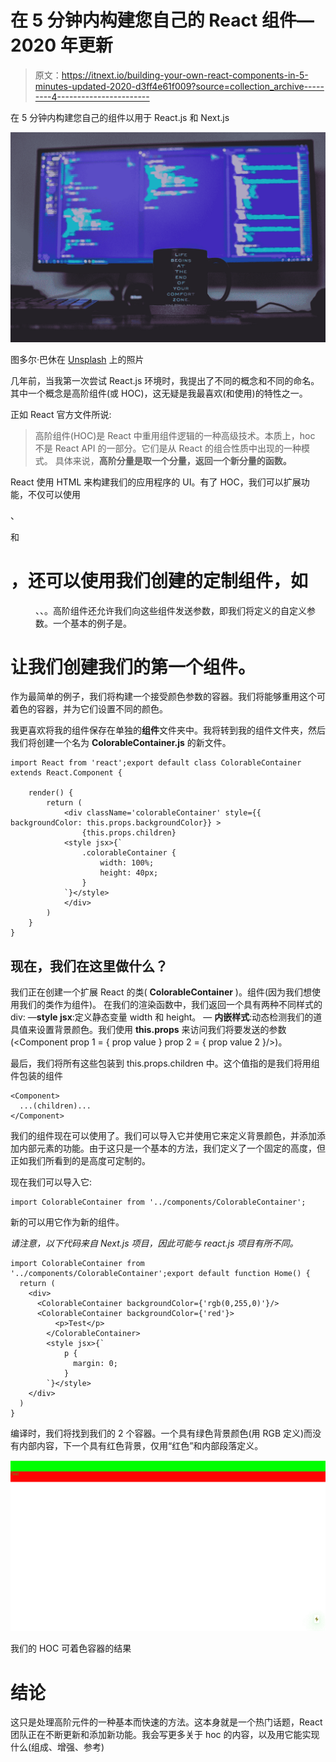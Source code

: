 # 在 5 分钟内构建您自己的 React 组件—2020 年更新

> 原文：<https://itnext.io/building-your-own-react-components-in-5-minutes-updated-2020-d3ff4e61f009?source=collection_archive---------4----------------------->

在 5 分钟内构建您自己的组件以用于 React.js 和 Next.js

![](img/3424bb7205cf9d473d75cab5eb54da2c.png)

图多尔·巴休在 [Unsplash](https://unsplash.com?utm_source=medium&utm_medium=referral) 上的照片

几年前，当我第一次尝试 React.js 环境时，我提出了不同的概念和不同的命名。其中一个概念是高阶组件(或 HOC)，这无疑是我最喜欢(和使用)的特性之一。

正如 React 官方文件所说:

> 高阶组件(HOC)是 React 中重用组件逻辑的一种高级技术。本质上，hoc 不是 React API 的一部分。它们是从 React 的组合性质中出现的一种模式。
> 具体来说，**高阶分量是取一个分量，返回一个新分量的函数。**

React 使用 HTML 来构建我们的应用程序的 UI。有了 HOC，我们可以扩展功能，不仅可以使用

、

和

# ，还可以使用我们创建的定制组件，如

<menu>、<navigationbar>、<carousel>。高阶组件还允许我们向这些组件发送参数，即我们将定义的自定义参数。一个基本的例子是<navigationbar islogged="{}/">。</navigationbar></carousel></navigationbar></menu>

# 让我们创建我们的第一个组件。

作为最简单的例子，我们将构建一个接受颜色参数的容器。我们将能够重用这个可着色的容器，并为它们设置不同的颜色。

我更喜欢将我的组件保存在单独的**组件**文件夹中。我将转到我的组件文件夹，然后我们将创建一个名为 **ColorableContainer.js** 的新文件。

```
import React from 'react';export default class ColorableContainer extends React.Component {

    render() {
        return (
            <div className='colorableContainer' style={{ backgroundColor: this.props.backgroundColor}} >
                {this.props.children}
            <style jsx>{`
                .colorableContainer {
                    width: 100%;
                    height: 40px;
                }
            `}</style>
            </div>
        )
    }
}
```

## 现在，我们在这里做什么？

我们正在创建一个扩展 React 的类( **ColorableContainer** )。组件(因为我们想使用我们的类作为组件)。
在我们的渲染函数中，我们返回一个具有两种不同样式的 div:
—**style jsx**:定义静态变量 width 和 height。
— **内嵌样式**:动态检测我们的道具值来设置背景颜色。我们使用 **this.props** 来访问我们将要发送的参数(<Component prop 1 = { prop value } prop 2 = { prop value 2 }/>)。

最后，我们将所有这些包装到 this.props.children 中。这个值指的是我们将用组件包装的组件

```
<Component>
  ...(children)...
</Component>
```

我们的组件现在可以使用了。我们可以导入它并使用它来定义背景颜色，并添加添加内部元素的功能。由于这只是一个基本的方法，我们定义了一个固定的高度，但正如我们所看到的是高度可定制的。

现在我们可以导入它:

```
import ColorableContainer from '../components/ColorableContainer';
```

新的可以用它作为新的组件。

*请注意，以下代码来自 Next.js 项目，因此可能与 react.js 项目有所不同。*

```
import ColorableContainer from '../components/ColorableContainer';export default function Home() {
  return (
    <div>
      <ColorableContainer backgroundColor={'rgb(0,255,0)'}/>
      <ColorableContainer backgroundColor={'red'}>
          <p>Test</p>
        </ColorableContainer>
        <style jsx>{`
            p {
              margin: 0;
            }
        `}</style>
    </div>
  )
}
```

编译时，我们将找到我们的 2 个容器。一个具有绿色背景颜色(用 RGB 定义)而没有内部内容，下一个具有红色背景，仅用“红色”和内部段落定义。

![](img/10994c2d74698310f5272e2006f5960f.png)

我们的 HOC 可着色容器的结果

# 结论

这只是处理高阶元件的一种基本而快速的方法。这本身就是一个热门话题，React 团队正在不断更新和添加新功能。我会写更多关于 hoc 的内容，以及用它能实现什么(组成、增强、参考)